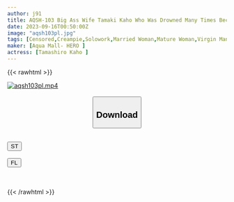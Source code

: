 ```yaml
---
author: j91
title: AQSH-103 Big Ass Wife Tamaki Kaho Who Was Drowned Many Times Because Her Compatibility Was Too Good When She Brushed Down A Virgin Young Man Who Was Protected By Injury
date: 2023-09-16T00:50:00Z
image: "aqsh103pl.jpg"
tags: [Censored,Creampie,Solowork,Married Woman,Mature Woman,Virgin Man,Huge Butt	]
maker: [Aqua Mall- HERO ]
actress: [Tamashiro Kaho ]
---
```



{{< rawhtml >}}

<div class="video" data-videoid="8JQwabmXqBIoqm0">
    <a href="javascript:;">
        <img src="https://my.j91.asia/posts/aqsh103pl/aqsh103pl.jpg" width="WIDTH" height="HEIGHT" alt="aqsh103pl.mp4" loading="lazy">
    </a>
</div>

<script type="text/javascript" src="https://j91.asia/asset/on-demand-st.js"></script>

<br>
  <link rel="stylesheet" href="https://j91.asia/asset/bs5.css">
  
  <center>
  <button class="btn btn-primary" type="button" data-bs-toggle="collapse" data-bs-target=".multi-collapse" aria-expanded="false" aria-controls="multiCollapseExample1 multiCollapseExample2"><h2>Download</h2></button></center>
</p>
<div class="row">
  <div class="col">
    <div class="collapse multi-collapse" id="multiCollapseExample1">
      <div class="card card-body">
	      	      <br>
<div class="buttons">  
<a href="https://streamtape.to/v/8JQwabmXqBIoqm0"><button class="btn-hover color-3"><i class="fa fa-download"></i> ST</button></a></div>
    </div>
  </div>
</div>
  <div class="col">
    <div class="collapse multi-collapse" id="multiCollapseExample2">
      <div class="card card-body">
	      <br>
<div class="buttons">
    <a href="https://filelions.online/f/9t4ninijzdt2"><button class="btn-hover color-9"><i class="fa fa-download"></i> FL</button></a></div>
<br><br>
      </div>
    </div>
  </div>
</div>

{{< /rawhtml >}}
